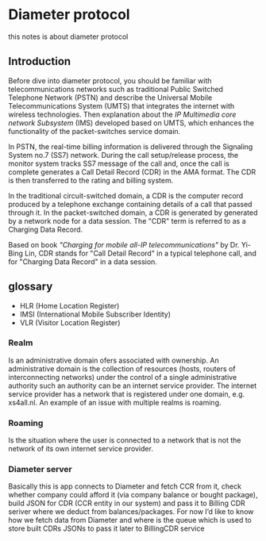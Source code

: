 # Diameter protocol

this notes is about diameter protocol

## Introduction

Before dive into diameter protocol, you should be familiar with telecommunications networks such as traditional Public Switched Telephone Network (PSTN) and describe the Universal Mobile Telecommunications System (UMTS) that integrates the internet with wireless technologies. Then explanation about the _IP 
Multimedia core network Subsystem_ (IMS) developed based on UMTS, which enhances the functionality of the packet-switches service domain.

In PSTN, the real-time billing information is delivered through the Signaling System no.7 (SS7) network. During the call setup/release process, 
the monitor system tracks SS7 message of the call and, once the call is complete generates a Call Detail Record (CDR) in the AMA format. 
The CDR is then transferred to the rating and billing system.

In the traditional circuit-switched domain, a CDR is the computer record produced by a telephone exchange containing details of a call that passed through it.
In the packet-switched domain, a CDR is generated by generated by a network node for a data session. The "CDR" term is referred to as a Charging Data Record.

Based on book _"Charging for mobile all-IP telecommunications"_ by Dr. Yi-Bing Lin, CDR stands for "Call Detail Record" in a typical telephone call, and for
"Charging Data Record" in a data session.


## glossary
- HLR (Home Location Register)
- IMSI (International Mobile Subscriber Identity)
- VLR (Visitor Location Register)

### Realm

Is an administrative domain ofers associated with ownership. An administrative domain is the collection of resources (hosts, routers of interconnecting networks) under the control of a single administrative authority such an authority can be an internet service provider. The internet service provider has a network that is registered under one domain, e.g. xs4all.nl. An example of an issue with multiple realms is roaming.

### Roaming

Is the situation where the user is connected to a network that is not the network of its own internet service provider.

### Diameter server

Basically this is app connects to Diameter and fetch CCR from it, check whether company could afford it (via company balance or bought package), build JSON for CDR (CCR entity in our system) and pass it to Billing CDR seriver where we deduct from balances/packages. For now I’d like to know how we fetch data from Diameter and where is the queue which is used to store built CDRs JSONs to pass it later to BillingCDR service


